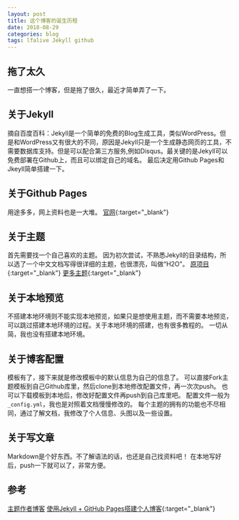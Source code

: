 ```yaml
---
layout: post
title: 这个博客的诞生历程
date: 2018-08-29
categories: blog
tags: lfalive Jekyll github
---
```


## 拖了太久
一直想搭一个博客，但是拖了很久，最近才简单弄了一下。 

## 关于Jekyll
摘自百度百科：Jekyll是一个简单的免费的Blog生成工具，类似WordPress。但是和WordPress又有很大的不同，原因是Jekyll只是一个生成静态网页的工具，不需要数据库支持。但是可以配合第三方服务,例如Disqus。最关键的是Jekyll可以免费部署在Github上，而且可以绑定自己的域名。
最后决定用Github Pages和Jkeyll简单搭建一下。  

## 关于Github Pages
用途多多，网上资料也是一大堆。
[官网](https://pages.github.com){:target="_blank"}

## 关于主题
首先需要找一个自己喜欢的主题。 
因为初次尝试，不熟悉Jekyll的目录结构，所以选了一个中文文档写得很详细的主题，也很漂亮，叫做“H2O”。 
[原项目](https://github.com/kaeyleo/jekyll-theme-H2O){:target="_blank"}
[更多主题](http://jekyllthemes.org/){:target="_blank"}

## 关于本地预览
不搭建本地环境则不能实现本地预览，如果只是想使用主题，而不需要本地预览，可以跳过搭建本地环境的过程。关于本地环境的搭建，也有很多教程的。 
一切从简，我也没有搭建本地环境。

## 关于博客配置
模板有了，接下来就是修改模板中的默认信息为自己的信息了。 可以直接Fork主题模板到自己Github库里，然后clone到本地修改配置文件，再一次次push。 也可以下载模板到本地后，修改好配置文件再push到自己库里吧。
配置文件一般为`_config.yml`，我也是对照着文档慢慢修改的。
每个主题的拥有的功能也不尽相同，通过了解文档，我修改了个人信息、头图以及一些设置。

## 关于写文章
Markdown是个好东西。不了解语法的话，也还是自己找资料吧！
在本地写好后，push一下就可以了，非常方便。  

## 参考
[主题作者博客](http://liaokeyu.com/)
[使用Jekyll + GitHub Pages搭建个人博客](https://blog.csdn.net/qq_27888241/article/details/77104922){:target="_blank"}

